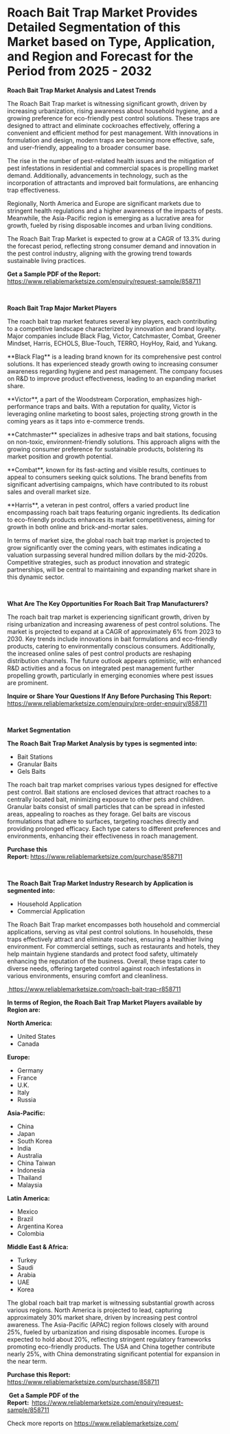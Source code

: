 <p><h1>Roach Bait Trap Market Provides Detailed Segmentation of this Market based on Type, Application, and Region and Forecast for the Period from 2025 - 2032</h1></p><p><strong>Roach Bait Trap Market Analysis and Latest Trends</strong></p>
<p><p>The Roach Bait Trap market is witnessing significant growth, driven by increasing urbanization, rising awareness about household hygiene, and a growing preference for eco-friendly pest control solutions. These traps are designed to attract and eliminate cockroaches effectively, offering a convenient and efficient method for pest management. With innovations in formulation and design, modern traps are becoming more effective, safe, and user-friendly, appealing to a broader consumer base.</p><p>The rise in the number of pest-related health issues and the mitigation of pest infestations in residential and commercial spaces is propelling market demand. Additionally, advancements in technology, such as the incorporation of attractants and improved bait formulations, are enhancing trap effectiveness.</p><p>Regionally, North America and Europe are significant markets due to stringent health regulations and a higher awareness of the impacts of pests. Meanwhile, the Asia-Pacific region is emerging as a lucrative area for growth, fueled by rising disposable incomes and urban living conditions.</p><p>The Roach Bait Trap Market is expected to grow at a CAGR of 13.3% during the forecast period, reflecting strong consumer demand and innovation in the pest control industry, aligning with the growing trend towards sustainable living practices.</p></p>
<p><strong>Get a Sample PDF of the Report:&nbsp;</strong> <a href="https://www.reliablemarketsize.com/enquiry/request-sample/858711?utm_campaign=1884&utm_medium=2&utm_source=Github&utm_content=ia&utm_term=05022025&utm_id=roach-bait-trap">https://www.reliablemarketsize.com/enquiry/request-sample/858711</a></p>
<p>&nbsp;</p>
<p><strong>Roach Bait Trap Major Market Players</strong></p>
<p><p>The roach bait trap market features several key players, each contributing to a competitive landscape characterized by innovation and brand loyalty. Major companies include Black Flag, Victor, Catchmaster, Combat, Greener Mindset, Harris, ECHOLS, Blue-Touch, TERRO, HoyHoy, Raid, and Yukang.</p><p>**Black Flag** is a leading brand known for its comprehensive pest control solutions. It has experienced steady growth owing to increasing consumer awareness regarding hygiene and pest management. The company focuses on R&D to improve product effectiveness, leading to an expanding market share.</p><p>**Victor**, a part of the Woodstream Corporation, emphasizes high-performance traps and baits. With a reputation for quality, Victor is leveraging online marketing to boost sales, projecting strong growth in the coming years as it taps into e-commerce trends.</p><p>**Catchmaster** specializes in adhesive traps and bait stations, focusing on non-toxic, environment-friendly solutions. This approach aligns with the growing consumer preference for sustainable products, bolstering its market position and growth potential.</p><p>**Combat**, known for its fast-acting and visible results, continues to appeal to consumers seeking quick solutions. The brand benefits from significant advertising campaigns, which have contributed to its robust sales and overall market size.</p><p>**Harris**, a veteran in pest control, offers a varied product line encompassing roach bait traps featuring organic ingredients. Its dedication to eco-friendly products enhances its market competitiveness, aiming for growth in both online and brick-and-mortar sales.</p><p>In terms of market size, the global roach bait trap market is projected to grow significantly over the coming years, with estimates indicating a valuation surpassing several hundred million dollars by the mid-2020s. Competitive strategies, such as product innovation and strategic partnerships, will be central to maintaining and expanding market share in this dynamic sector.</p></p>
<p>&nbsp;</p>
<p><strong>What Are The Key Opportunities For Roach Bait Trap Manufacturers?</strong></p>
<p><p>The roach bait trap market is experiencing significant growth, driven by rising urbanization and increasing awareness of pest control solutions. The market is projected to expand at a CAGR of approximately 6% from 2023 to 2030. Key trends include innovations in bait formulations and eco-friendly products, catering to environmentally conscious consumers. Additionally, the increased online sales of pest control products are reshaping distribution channels. The future outlook appears optimistic, with enhanced R&D activities and a focus on integrated pest management further propelling growth, particularly in emerging economies where pest issues are prominent.</p></p>
<p><strong>Inquire or Share Your Questions If Any Before Purchasing This Report:</strong> <a href="https://www.reliablemarketsize.com/enquiry/pre-order-enquiry/858711?utm_campaign=1884&utm_medium=2&utm_source=Github&utm_content=ia&utm_term=05022025&utm_id=roach-bait-trap">https://www.reliablemarketsize.com/enquiry/pre-order-enquiry/858711</a></p>
<p>&nbsp;</p>
<p><strong>Market Segmentation</strong></p>
<p><strong>The Roach Bait Trap Market Analysis by types is segmented into:</strong></p>
<p><ul><li>Bait Stations</li><li>Granular Baits</li><li>Gels Baits</li></ul></p>
<p><p>The roach bait trap market comprises various types designed for effective pest control. Bait stations are enclosed devices that attract roaches to a centrally located bait, minimizing exposure to other pets and children. Granular baits consist of small particles that can be spread in infested areas, appealing to roaches as they forage. Gel baits are viscous formulations that adhere to surfaces, targeting roaches directly and providing prolonged efficacy. Each type caters to different preferences and environments, enhancing their effectiveness in roach management.</p></p>
<p><strong>Purchase this Report:&nbsp;</strong><a href="https://www.reliablemarketsize.com/purchase/858711?utm_campaign=1884&utm_medium=2&utm_source=Github&utm_content=ia&utm_term=05022025&utm_id=roach-bait-trap">https://www.reliablemarketsize.com/purchase/858711</a></p>
<p>&nbsp;</p>
<p><strong>The Roach Bait Trap Market Industry Research by Application is segmented into:</strong></p>
<p><ul><li>Household Application</li><li>Commercial Application</li></ul></p>
<p><p>The Roach Bait Trap market encompasses both household and commercial applications, serving as vital pest control solutions. In households, these traps effectively attract and eliminate roaches, ensuring a healthier living environment. For commercial settings, such as restaurants and hotels, they help maintain hygiene standards and protect food safety, ultimately enhancing the reputation of the business. Overall, these traps cater to diverse needs, offering targeted control against roach infestations in various environments, ensuring comfort and cleanliness.</p></p>
<p><a href="https://www.reliablemarketsize.com/roach-bait-trap-r858711?utm_campaign=1884&utm_medium=2&utm_source=Github&utm_content=ia&utm_term=05022025&utm_id=roach-bait-trap">&nbsp;https://www.reliablemarketsize.com/roach-bait-trap-r858711</a></p>
<p><strong>In terms of Region, the Roach Bait Trap Market Players available by Region are:</strong></p>
<p>
    <p> <strong> North America: </strong>
        <ul>
            <li>United States</li>
            <li>Canada</li>
        </ul>
        </p> 
    <p> <strong> Europe: </strong>
        <ul>
            <li>Germany</li>
            <li>France</li>
            <li>U.K.</li>
            <li>Italy</li>
            <li>Russia</li>
        </ul>
        </p> 
    <p> <strong> Asia-Pacific: </strong>
        <ul>
            <li>China</li>
            <li>Japan</li>
            <li>South Korea</li>
            <li>India</li>
            <li>Australia</li>
            <li>China Taiwan</li>
            <li>Indonesia</li>
            <li>Thailand</li>
            <li>Malaysia</li>
        </ul>
        </p> 
    <p> <strong> Latin America: </strong>
        <ul>
            <li>Mexico</li>
            <li>Brazil</li>
            <li>Argentina Korea</li>
            <li>Colombia</li>
        </ul>
        </p> 
    <p> <strong> Middle East & Africa: </strong>
        <ul>
            <li>Turkey</li>
            <li>Saudi</li>
            <li>Arabia</li>
            <li>UAE</li>
            <li>Korea</li>
        </ul>
    </p>
    </p>
<p><p>The global roach bait trap market is witnessing substantial growth across various regions. North America is projected to lead, capturing approximately 30% market share, driven by increasing pest control awareness. The Asia-Pacific (APAC) region follows closely with around 25%, fueled by urbanization and rising disposable incomes. Europe is expected to hold about 20%, reflecting stringent regulatory frameworks promoting eco-friendly products. The USA and China together contribute nearly 25%, with China demonstrating significant potential for expansion in the near term.</p></p>
<p><strong>Purchase this Report: </strong><a href="https://www.reliablemarketsize.com/purchase/858711?utm_campaign=1884&utm_medium=2&utm_source=Github&utm_content=ia&utm_term=05022025&utm_id=roach-bait-trap">https://www.reliablemarketsize.com/purchase/858711</a></p>
<p>&nbsp;<strong>Get a Sample PDF of the Report:&nbsp;&nbsp;</strong><a href="https://www.reliablemarketsize.com/enquiry/request-sample/858711?utm_campaign=1884&utm_medium=2&utm_source=Github&utm_content=ia&utm_term=05022025&utm_id=roach-bait-trap">https://www.reliablemarketsize.com/enquiry/request-sample/858711</a></p>
<p><strong></strong></p>
<p>Check more reports on <a href="https://www.reliablemarketsize.com/?utm_campaign=1884&utm_medium=2&utm_source=Github&utm_content=ia&utm_term=05022025&utm_id=roach-bait-trap">https://www.reliablemarketsize.com/</a></p>